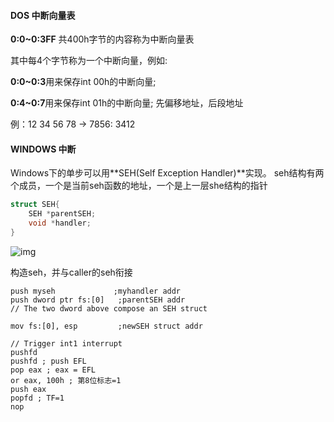 #### DOS 中断向量表

**0:0~0:3FF** 共400h字节的内容称为中断向量表

其中每4个字节称为一个中断向量，例如:

**0:0~0:3**用来保存int 00h的中断向量;

**0:4~0:7**用来保存int 01h的中断向量; 先偏移地址，后段地址

例：12 34 56 78 -> 7856: 3412

#### WINDOWS 中断

Windows下的单步可以用**SEH(Self Exception Handler)**实现。
seh结构有两个成员，一个是当前seh函数的地址，一个是上一层she结构的指针

```c
struct SEH{
	SEH *parentSEH;
	void *handler;
}
```

![img](https://img-blog.csdn.net/20161016165459218?watermark/2/text/aHR0cDovL2Jsb2cuY3Nkbi5uZXQv/font/5a6L5L2T/fontsize/400/fill/I0JBQkFCMA==/dissolve/70/gravity/Center)

构造seh，并与caller的seh衔接

```assembly
push myseh			   ;myhandler addr
push dword ptr fs:[0]   ;parentSEH addr
// The two dword above compose an SEH struct

mov fs:[0], esp         ;newSEH struct addr

// Trigger int1 interrupt
pushfd
pushfd ; push EFL
pop eax ; eax = EFL
or eax, 100h ; 第8位标志=1
push eax
popfd ; TF=1
nop
```